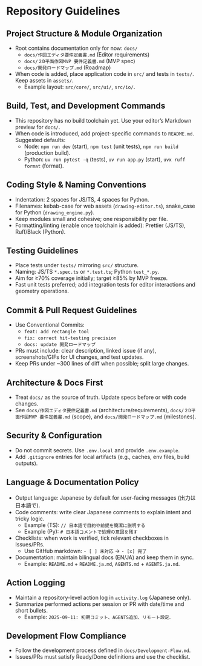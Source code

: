 # Repository Guidelines

## Project Structure & Module Organization
- Root contains documentation only for now: `docs/`
  - `docs/作図エディタ要件定義書.md` (Editor requirements)
  - `docs/２D平面作図MVP 要件定義書.md` (MVP spec)
  - `docs/開発ロードマップ.md` (Roadmap)
- When code is added, place application code in `src/` and tests in `tests/`. Keep assets in `assets/`.
  - Example layout: `src/core/`, `src/ui/`, `src/io/`.

## Build, Test, and Development Commands
- This repository has no build toolchain yet. Use your editor’s Markdown preview for `docs/`.
- When code is introduced, add project-specific commands to `README.md`. Suggested defaults:
  - Node: `npm run dev` (start), `npm test` (unit tests), `npm run build` (production build).
  - Python: `uv run pytest -q` (tests), `uv run app.py` (start), `uvx ruff format` (format).

## Coding Style & Naming Conventions
- Indentation: 2 spaces for JS/TS, 4 spaces for Python.
- Filenames: kebab-case for web assets (`drawing-editor.ts`), snake_case for Python (`drawing_engine.py`).
- Keep modules small and cohesive; one responsibility per file.
- Formatting/linting (enable once toolchain is added): Prettier (JS/TS), Ruff/Black (Python).

## Testing Guidelines
- Place tests under `tests/` mirroring `src/` structure.
- Naming: JS/TS `*.spec.ts` or `*.test.ts`; Python `test_*.py`.
- Aim for ≥70% coverage initially; target ≥85% by MVP freeze.
- Fast unit tests preferred; add integration tests for editor interactions and geometry operations.

## Commit & Pull Request Guidelines
- Use Conventional Commits:
  - `feat: add rectangle tool`
  - `fix: correct hit-testing precision`
  - `docs: update 開発ロードマップ`
- PRs must include: clear description, linked issue (if any), screenshots/GIFs for UI changes, and test updates.
- Keep PRs under ~300 lines of diff when possible; split large changes.

## Architecture & Docs First
- Treat `docs/` as the source of truth. Update specs before or with code changes.
- See `docs/作図エディタ要件定義書.md` (architecture/requirements), `docs/２D平面作図MVP 要件定義書.md` (scope), and `docs/開発ロードマップ.md` (milestones).

## Security & Configuration
- Do not commit secrets. Use `.env.local` and provide `.env.example`.
- Add `.gitignore` entries for local artifacts (e.g., caches, env files, build outputs).

## Language & Documentation Policy
- Output language: Japanese by default for user-facing messages (出力は日本語で).
- Code comments: write clear Japanese comments to explain intent and tricky logic.
  - Example (TS): `// 日本語で目的や前提を簡潔に説明する`
  - Example (Py): `# 日本語コメントで処理の意図を残す`
- Checklists: when work is verified, tick relevant checkboxes in Issues/PRs.
  - Use GitHub markdown: `- [ ] 未対応` → `- [x] 完了`
- Documentation: maintain bilingual docs (EN/JA) and keep them in sync.
  - Example: `README.md` + `README.ja.md`, `AGENTS.md` + `AGENTS.ja.md`.

## Action Logging
- Maintain a repository-level action log in `activity.log` (Japanese only).
- Summarize performed actions per session or PR with date/time and short bullets.
  - Example: `2025-09-11: 初期コミット、AGENTS追加、リモート設定`.

## Development Flow Compliance
- Follow the development process defined in `docs/Development-Flow.md`.
- Issues/PRs must satisfy Ready/Done definitions and use the checklist.
